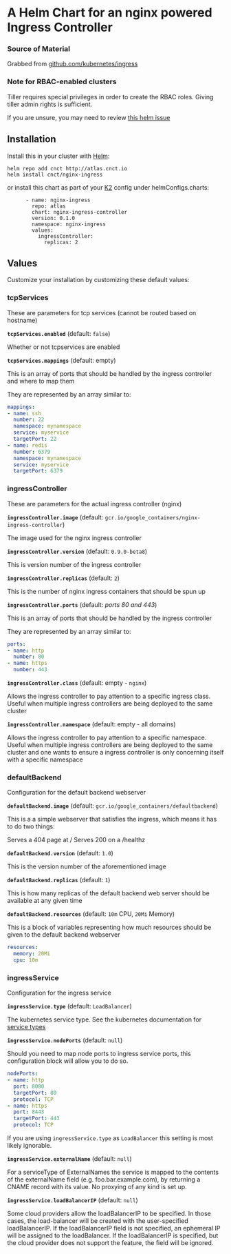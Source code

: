 # A Helm Chart for an nginx powered Ingress Controller

### Source of Material
Grabbed from [github.com/kubernetes/ingress](https://github.com/kubernetes/ingress/tree/master/examples/rbac/nginx)

### Note for RBAC-enabled clusters

Tiller requires special privileges in order to create the RBAC roles.  Giving tiller admin rights is sufficient.

If you are unsure, you may need to review [this helm issue](https://github.com/kubernetes/helm/issues/2224)

## Installation

Install this in your cluster with [Helm](https://github.com/kubernetes/helm):

```
helm repo add cnct http://atlas.cnct.io
helm install cnct/nginx-ingress
```

or install this chart as part of your [K2](https://github.com/samsung-cnct/k2cli) config under helmConfigs.charts:

```
      - name: nginx-ingress
        repo: atlas
        chart: nginx-ingress-controller
        version: 0.1.0
        namespace: nginx-ingress
        values:
          ingressController:
            replicas: 2
```

## Values

Customize your installation by customizing these default values:


### tcpServices
These are parameters for tcp services (cannot be routed based on hostname)

**`tcpServices.enabled`** (default: `false`)

Whether or not tcpservices are enabled

**`tcpServices.mappings`** (default: empty)

  This is an array of ports that should be handled by the ingress controller 
  and where to map them
  
  They are represented by an array similar to:
  
  ```yaml
  mappings:
  - name: ssh
    number: 22
    namespace: mynamespace
    service: myservice
    targetPort: 22
  - name: redis
    number: 6379
    namespace: mynamespace
    service: myservice
    targetPort: 6379
```

### ingressController
These are parameters for the actual ingress controller (nginx)

**`ingressController.image`** (default: `gcr.io/google_containers/nginx-ingress-controller`)

  The image used for the nginx ingress controller

**`ingressController.version`** (default: `0.9.0-beta8`)

  This is version number of the ingress controller

**`ingressController.replicas`** (default: `2`)

  This is the number of nginx ingress containers that should be spun up
  
**`ingressController.ports`** (default: _ports 80 and 443_)

  This is an array of ports that should be handled by the ingress controller
  
  They are represented by an array similar to:
  
  ```yaml
  ports:
  - name: http
    number: 80
  - name: https
    number: 443
```

**`ingressController.class`** (default: empty - `nginx`)

Allows the ingress controller to pay attention to a specific ingress class.  Useful when multiple 
ingress controllers are being deployed to the same cluster

**`ingressController.namespace`** (default: empty - all domains)

Allows the ingress controller to pay attention to a specific namespace.  Useful when multiple 
ingress controllers are being deployed to the same cluster and one wants to ensure a ingress 
controller is only concerning itself with a specific namespace


### defaultBackend

Configuration for the default backend webserver

**`defaultBackend.image`** (default: `gcr.io/google_containers/defaultbackend`)

  This is a a simple webserver that satisfies the ingress, which means it has to do two things:

   Serves a 404 page at /
   Serves 200 on a /healthz

**`defaultBackend.version`** (default: `1.0`)

  This is the version number of the aforementioned image

**`defaultBackend.replicas`** (default: `1`)

  This is how many replicas of the default backend web server should be available at any given time
  
**`defaultBackend.resources`** (default: `10m` CPU, `20Mi` Memory)

  This is a block of variables representing how much resources should be given to the default backend webserver
  
  ```yaml
  resources:
    memory: 20Mi
    cpu: 10m
  ```

### ingressService

Configuration for the ingress service

**`ingressService.type`** (default: `LoadBalancer`)

  The kubernetes service type. See the kubernetes documentation for [service types](https://kubernetes.io/docs/concepts/services-networking/service/#publishing-services---service-types)

**`ingressService.nodePorts`** (default: `null`)

  Should you need to map node ports to ingress service ports, this configuration block will allow you to do so.
  
  ```yaml
  nodePorts:
  - name: http
    port: 8080
    targetPort: 80
    protocol: TCP
  - name: https
    port: 8443
    targetPort: 443
    protocol: TCP
  ```
  
  If you are using `ingressService.type` as `LoadBalancer` this setting is most likely ignorable.

**`ingressService.externalName`** (default: `null`)

  For a serviceType of ExternalNames the service is mapped to the contents
  of the externalName field (e.g. foo.bar.example.com), by returning a
  CNAME record with its value. No proxying of any kind is set up.

**`ingressService.loadBalancerIP`** (default: `null`)

  Some cloud providers allow the loadBalancerIP to be specified. In
  those cases, the load-balancer will be created with the user-specified
  loadBalancerIP. If the loadBalancerIP field is not specified, an
  ephemeral IP will be assigned to the loadBalancer. If the loadBalancerIP
  is specified, but the cloud provider does not support the feature,
  the field will be ignored.



